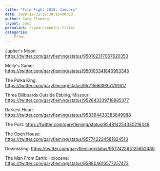 ```yaml
---
title: "Film Fight 2018: January"
date: 3999-12-31T16:30:16+00:00
author: Gary Fleming
layout: post
permalink: /:year/:month/:title/
categories:
  - Films
---
```


Jupiter's Moon: https://twitter.com/garyfleming/status/950102317067620353

Molly's Game: https://twitter.com/garyfleming/status/950103341840953345

The Polka King: https://twitter.com/garyfleming/status/952156639351791617

Three Billboards Outside Ebbing, Missouri: https://twitter.com/garyfleming/status/952643339718885377

Darkest Hour: https://twitter.com/garyfleming/status/953364433383849988

The Post: https://twitter.com/garyfleming/status/954814254330216448

The Open House: https://twitter.com/garyfleming/status/957742224581824513

Downsizing: https://twitter.com/garyfleming/status/957742565125652480

The Man From Earth: Holocene: https://twitter.com/garyfleming/status/958804616577257473
